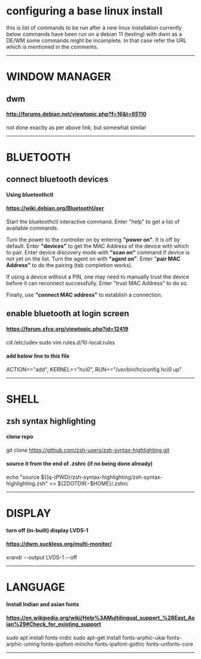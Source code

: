 # configuring a base linux install
this is list of commands to be run after a new linux installation
currently below commands have been run on a debian 11 (testing)
with dwm as a DE/WM
some commands might be incomplete. In that case refer the URL
which is mentioned in the comments.

---

# WINDOW MANAGER
## dwm
#### http://forums.debian.net/viewtopic.php?f=16&t=65110
not done exactly as per above link, but somewhat similar

---

# BLUETOOTH
## connect bluetooth devices
#### Using bluetoothctl
#### https://wiki.debian.org/BluetoothUser
Start the bluetoothctl interactive command. Enter "help" to get a list of available commands.

Turn the power to the controller on by entering **"power on"**. It is off by default.
Enter **"devices"** to get the MAC Address of the device with which to pair.
Enter device discovery mode with **"scan on"** command if device is not yet on the list.
Turn the agent on with **"agent on"**.
Enter "**pair MAC Address"** to do the pairing (tab completion works).

If using a device without a PIN, one may need to manually trust the device before it can reconnect successfully. Enter "trust MAC Address" to do so.

Finally, use **"connect MAC address"** to establish a connection.

## enable bluetooth at login screen
#### https://forum.xfce.org/viewtopic.php?id=12419
cd /etc/udev
sudo vim rules.d/10-local.rules
#### add below line to this file
ACTION=="add", KERNEL=="hci0", RUN+="/usr/bin/hciconfig hci0 up"

---

# SHELL
## zsh syntax highlighting
#### clone repo
git clone https://github.com/zsh-users/zsh-syntax-highlighting.git
#### source it from the end of .zshrc (if no being done already)
echo "source ${(q-)PWD}/zsh-syntax-highlighting/zsh-syntax-highlighting.zsh" >> ${ZDOTDIR:-$HOME}/.zshrc

---
# DISPLAY
#### turn off (in-built) display LVDS-1
#### https://dwm.suckless.org/multi-monitor/
xrandr --output LVDS-1 --off

---

# LANGUAGE
#### Install Indian and asian fonts
#### https://en.wikipedia.org/wiki/Help%3AMultilingual_support_%28East_Asian%29#Check_for_existing_support
sudo apt install fonts-indic
sudo apt-get install fonts-arphic-ukai fonts-arphic-uming fonts-ipafont-mincho fonts-ipafont-gothic fonts-unfonts-core

---

